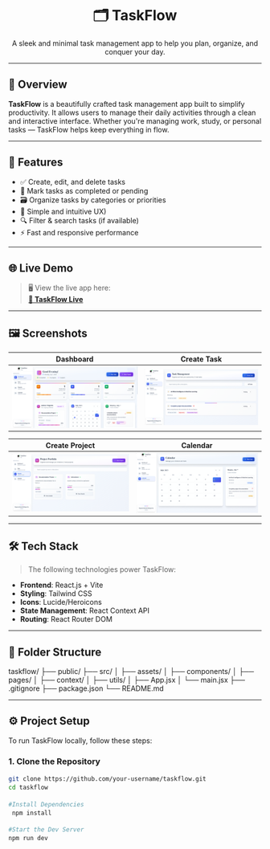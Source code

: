 <h1 align="center">🗂️ TaskFlow</h1>

<p align="center">
  A sleek and minimal task management app to help you plan, organize, and conquer your day.
</p>

---

## 📌 Overview

**TaskFlow** is a beautifully crafted task management app built to simplify productivity. It allows users to manage their daily activities through a clean and interactive interface. Whether you're managing work, study, or personal tasks — TaskFlow helps keep everything in flow.

---

## 🚀 Features

- ✅ Create, edit, and delete tasks
- 📌 Mark tasks as completed or pending
- 🗃️ Organize tasks by categories or priorities
- 🧠 Simple and intuitive UX)
- 🔍 Filter & search tasks (if available)
- ⚡ Fast and responsive performance

---

## 🌐 Live Demo

> 🖥️ View the live app here:  
**[🔗 TaskFlow Live](https://taskflow-seven-rho.vercel.app/)**

---

## 🖼️ Screenshots

| Dashboard                             | Create Task                            |
|---------------------------------------|----------------------------------------|
| ![Dashboard](screenshots/dashboard.png) | ![Create Task](screenshots/tasks.png)  |

| Create Project                        | Calendar                               |
|---------------------------------------|----------------------------------------|
| ![Create Project](screenshots/projects.png) | ![Calendar](screenshots/calendar.png)  |

---

## 🛠️ Tech Stack

> The following technologies power TaskFlow:

- **Frontend**: React.js + Vite
- **Styling**: Tailwind CSS
- **Icons**: Lucide/Heroicons
- **State Management**: React Context API
- **Routing**: React Router DOM

---

## 📁 Folder Structure

taskflow/
├── public/
├── src/
│ ├── assets/
│ ├── components/
│ ├── pages/
│ ├── context/
│ ├── utils/
│ ├── App.jsx
│ └── main.jsx
├── .gitignore
├── package.json
└── README.md


---

## ⚙️ Project Setup

To run TaskFlow locally, follow these steps:

### 1. Clone the Repository

```bash
git clone https://github.com/your-username/taskflow.git
cd taskflow

#Install Dependencies
 npm install

#Start the Dev Server
npm run dev
